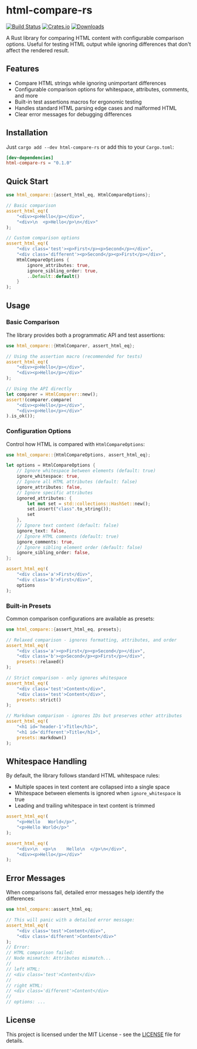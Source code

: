 # html-compare-rs

[![Build Status](https://github.com/systemsoverload/html-compare-rs/actions/workflows/build.yml/badge.svg)](https://github.com/systemsoverload/html-compare-rs/actions/workflows/build.yml)
[![Crates.io](https://img.shields.io/crates/v/html-compare-rs.svg)](https://crates.io/crates/html-compare-rs)
[![Downloads](https://img.shields.io/crates/d/html-compare-rs.svg)](https://crates.io/crates/html-compare-rs)

A Rust library for comparing HTML content with configurable comparison options. Useful for testing HTML output while ignoring differences that don't affect the rendered result.

## Features

- Compare HTML strings while ignoring unimportant differences
- Configurable comparison options for whitespace, attributes, comments, and more
- Built-in test assertions macros for ergonomic testing
- Handles standard HTML parsing edge cases and malformed HTML
- Clear error messages for debugging differences

## Installation

Just `cargo add --dev html-compare-rs` or add this to your `Cargo.toml`:

```toml
[dev-dependencies]
html-compare-rs = "0.1.0"
```

## Quick Start

```rust
use html_compare::{assert_html_eq, HtmlCompareOptions};

// Basic comparison
assert_html_eq!(
    "<div><p>Hello</p></div>",
    "<div>\n  <p>Hello</p>\n</div>"
);

// Custom comparison options
assert_html_eq!(
    "<div class='test'><p>First</p><p>Second</p></div>",
    "<div class='different'><p>Second</p><p>First</p></div>",
    HtmlCompareOptions {
        ignore_attributes: true,
        ignore_sibling_order: true,
        ..Default::default()
    }
);
```

## Usage

### Basic Comparison

The library provides both a programmatic API and test assertions:

```rust
use html_compare::{HtmlComparer, assert_html_eq};

// Using the assertion macro (recommended for tests)
assert_html_eq!(
    "<div><p>Hello</p></div>",
    "<div><p>Hello</p></div>"
);

// Using the API directly
let comparer = HtmlComparer::new();
assert!(comparer.compare(
    "<div><p>Hello</p></div>",
    "<div><p>Hello</p></div>"
).is_ok());
```

### Configuration Options

Control how HTML is compared with `HtmlCompareOptions`:

```rust
use html_compare::{HtmlCompareOptions, assert_html_eq};

let options = HtmlCompareOptions {
    // Ignore whitespace between elements (default: true)
    ignore_whitespace: true,
    // Ignore all HTML attributes (default: false)
    ignore_attributes: false,
    // Ignore specific attributes
    ignored_attributes: {
        let mut set = std::collections::HashSet::new();
        set.insert("class".to_string());
        set
    },
    // Ignore text content (default: false)
    ignore_text: false,
    // Ignore HTML comments (default: true)
    ignore_comments: true,
    // Ignore sibling element order (default: false)
    ignore_sibling_order: false,
};

assert_html_eq!(
    "<div class='a'>First</div>",
    "<div class='b'>First</div>",
    options
);
```

### Built-in Presets

Common comparison configurations are available as presets:

```rust
use html_compare::{assert_html_eq, presets};

// Relaxed comparison - ignores formatting, attributes, and order
assert_html_eq!(
    "<div class='a'><p>First</p><p>Second</p></div>",
    "<div class='b'><p>Second</p><p>First</p></div>",
    presets::relaxed()
);

// Strict comparison - only ignores whitespace
assert_html_eq!(
    "<div class='test'>Content</div>",
    "<div class='test'>Content</div>",
    presets::strict()
);

// Markdown comparison - ignores IDs but preserves other attributes
assert_html_eq!(
    "<h1 id='header-1'>Title</h1>",
    "<h1 id='different'>Title</h1>",
    presets::markdown()
);
```

## Whitespace Handling

By default, the library follows standard HTML whitespace rules:
- Multiple spaces in text content are collapsed into a single space
- Whitespace between elements is ignored when `ignore_whitespace` is true
- Leading and trailing whitespace in text content is trimmed

```rust
assert_html_eq!(
    "<p>Hello   World</p>",
    "<p>Hello World</p>"
);

assert_html_eq!(
    "<div>\n  <p>\n    Hello\n  </p>\n</div>",
    "<div><p>Hello</p></div>"
);
```

## Error Messages

When comparisons fail, detailed error messages help identify the differences:

```rust
use html_compare::assert_html_eq;

// This will panic with a detailed error message:
assert_html_eq!(
    "<div class='test'>Content</div>",
    "<div class='different'>Content</div>"
);
// Error:
// HTML comparison failed:
// Node mismatch: Attributes mismatch...
// 
// left HTML:
// <div class='test'>Content</div>
// 
// right HTML:
// <div class='different'>Content</div>
//
// options: ...
```

## License

This project is licensed under the MIT License - see the [LICENSE](LICENSE) file for details.

